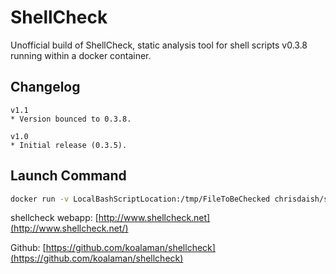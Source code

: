 ShellCheck
===========

Unofficial build of ShellCheck, static analysis tool for shell scripts v0.3.8 running within a docker container.

Changelog
---------
```
v1.1
* Version bounced to 0.3.8.

v1.0
* Initial release (0.3.5).
```

Launch Command
--------------
```bash
docker run -v LocalBashScriptLocation:/tmp/FileToBeChecked chrisdaish/shellcheck
```

shellcheck webapp: [http://www.shellcheck.net](http://www.shellcheck.net/)

Github: [https://github.com/koalaman/shellcheck](https://github.com/koalaman/shellcheck)